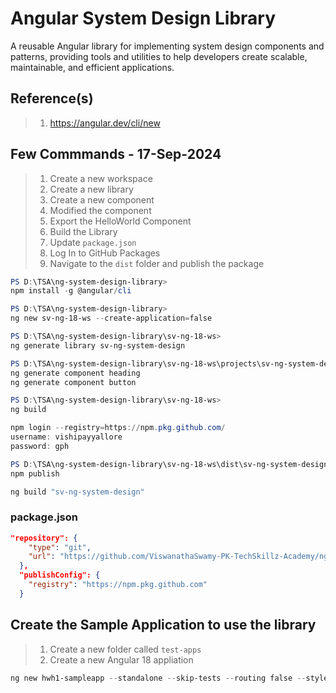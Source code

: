 # Angular System Design Library

A reusable Angular library for implementing system design components and patterns, providing tools and utilities to help developers create scalable, maintainable, and efficient applications.

## Reference(s)

> 1. <https://angular.dev/cli/new>

## Few Commmands - 17-Sep-2024

> 1. Create a new workspace
> 1. Create a new library
> 1. Create a new component
> 1. Modified the component
> 1. Export the HelloWorld Component
> 1. Build the Library
> 1. Update `package.json`
> 1. Log In to GitHub Packages
> 1. Navigate to the `dist` folder and publish the package

```powershell
PS D:\TSA\ng-system-design-library>
npm install -g @angular/cli

PS D:\TSA\ng-system-design-library>
ng new sv-ng-18-ws --create-application=false

PS D:\TSA\ng-system-design-library\sv-ng-18-ws>
ng generate library sv-ng-system-design

PS D:\TSA\ng-system-design-library\sv-ng-18-ws\projects\sv-ng-system-design\src\lib>
ng generate component heading
ng generate component button

PS D:\TSA\ng-system-design-library\sv-ng-18-ws>
ng build

npm login --registry=https://npm.pkg.github.com/
username: vishipayyallore
password: gph

PS D:\TSA\ng-system-design-library\sv-ng-18-ws\dist\sv-ng-system-design>
npm publish

ng build "sv-ng-system-design"
```

### package.json

```json
"repository": {
    "type": "git",
    "url": "https://github.com/ViswanathaSwamy-PK-TechSkillz-Academy/ng-hello-world-lib.git"
  },
  "publishConfig": {
    "registry": "https://npm.pkg.github.com"
  }
```

## Create the Sample Application to use the library

> 1. Create a new folder called `test-apps`
> 1. Create a new Angular 18 appliation

```powershell
ng new hwh1-sampleapp --standalone --skip-tests --routing false --style css
```
